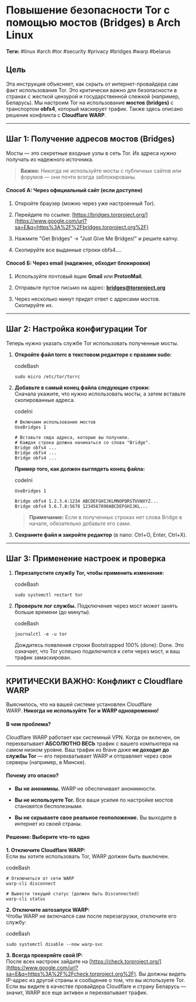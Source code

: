 
# Повышение безопасности Tor с помощью мостов (Bridges) в Arch Linux

**Теги:** #linux #arch #tor #security #privacy #bridges #warp #belarus

## Цель

Эта инструкция объясняет, как скрыть от интернет-провайдера сам факт использования Tor. Это критически важно для безопасности в странах с жесткой цензурой и государственной слежкой (например, Беларусь). Мы настроим Tor на использование **мостов (bridges)** с транспортом **obfs4**, который маскирует трафик. Также здесь описано решение конфликта с **Cloudflare WARP**.

---

## Шаг 1: Получение адресов мостов (Bridges)

Мосты — это секретные входные узлы в сеть Tor. Их адреса нужно получать из надежного источника.

> **Важно:** Никогда не используйте мосты с публичных сайтов или форумов — они почти всегда заблокированы.

#### Способ А: Через официальный сайт (если доступен)

1. Откройте браузер (можно через уже настроенный Tor).
    
2. Перейдите по ссылке: [https://bridges.torproject.org/](https://www.google.com/url?sa=E&q=https%3A%2F%2Fbridges.torproject.org%2F)
    
3. Нажмите "Get Bridges" -> "Just Give Me Bridges!" и решите капчу.
    
4. Скопируйте все выданные строки obfs4....
    

#### Способ Б: Через email (надежнее, обходит блокировки)

1. Используйте почтовый ящик **Gmail** или **ProtonMail**.
    
2. Отправьте пустое письмо на адрес: **[bridges@torproject.org](https://www.google.com/url?sa=E&q=mailto%3Abridges%40torproject.org)**
    
3. Через несколько минут придет ответ с адресами мостов. Скопируйте их.
    

---

## Шаг 2: Настройка конфигурации Tor

Теперь нужно указать службе Tor использовать полученные мосты.

1. **Откройте файл torrc в текстовом редакторе с правами sudo:**
    
    codeBash
    
    ```
    sudo micro /etc/tor/torrc
    ```
    
2. **Добавьте в самый конец файла следующие строки:**  
    Сначала укажите, что нужно использовать мосты, а затем вставьте скопированные адреса.
    
    codeIni
    
    ```
    # Включаем использование мостов
    UseBridges 1
    
    # Вставьте сюда адреса, которые вы получили.
    # Каждая строка должна начинаться со слова "Bridge".
    Bridge obfs4 ...
    Bridge obfs4 ...
    Bridge obfs4 ...
    ```
    
    **Пример того, как должен выглядеть конец файла:**
    
    codeIni
    
    ```
    UseBridges 1
    
    Bridge obfs4 1.2.3.4:1234 ABCDEFGHIJKLMNOPQRSTUVWXYZ...
    Bridge obfs4 5.6.7.8:5678 1234567890ABCDEFGHIJKL...
    ```
    
    > **Примечание:** Если в полученных строках нет слова Bridge в начале, обязательно добавьте его сами.
    
3. **Сохраните файл и закройте редактор** (в nano: Ctrl+O, Enter, Ctrl+X).
    

---

## Шаг 3: Применение настроек и проверка

1. **Перезапустите службу Tor, чтобы применить изменения:**
    
    codeBash
    
    ```
    sudo systemctl restart tor
    ```
    
2. **Проверьте лог службы.** Подключение через мост может занять больше времени (до минуты).
    
    codeBash
    
    ```
    journalctl -e -u tor
    ```
    
    Дождитесь появления строки Bootstrapped 100% (done): Done. Это означает, что Tor успешно подключился к сети через мост, и ваш трафик замаскирован.
    

---

## КРИТИЧЕСКИ ВАЖНО: Конфликт с Cloudflare WARP

Выяснилось, что на вашей системе установлен Cloudflare WARP. **Никогда не используйте Tor и WARP одновременно!**

#### В чем проблема?

Cloudflare WARP работает как системный VPN. Когда он включен, он перехватывает **АБСОЛЮТНО ВЕСЬ** трафик с вашего компьютера на самом низком уровне. Ваш трафик из Brave даже **не доходит до службы Tor** — его перехватывает WARP и отправляет через свои серверы (например, в Минске).

#### Почему это опасно?

- **Вы не анонимны.** WARP не обеспечивает анонимности.
    
- **Вы не используете Tor.** Все ваши усилия по настройке мостов становятся бесполезными.
    
- **Вы не скрываете свое реальное геоположение.** Вы выходите в интернет из своей страны.
    

#### Решение: Выберите что-то одно

**1. Отключите Cloudflare WARP:**  
Если вы хотите использовать Tor, WARP должен быть выключен.

codeBash

```
# Отключиться от сети WARP
warp-cli disconnect

# Вывести текущий статус (должен быть Disconnected)
warp-cli status
```

**2. Отключите автозапуск WARP:**  
Чтобы WARP не включался сам после перезагрузки, отключите его службу:

codeBash

```
sudo systemctl disable --now warp-svc
```

**3. Всегда проверяйте свой IP:**  
После всех настроек зайдите на [https://check.torproject.org/](https://www.google.com/url?sa=E&q=https%3A%2F%2Fcheck.torproject.org%2F). Вы должны видеть IP-адрес из другой страны и сообщение о том, что вы используете Tor. Если вы видите в качестве провайдера Cloudflare и страну Беларусь — значит, WARP все еще активен и перехватывает трафик.